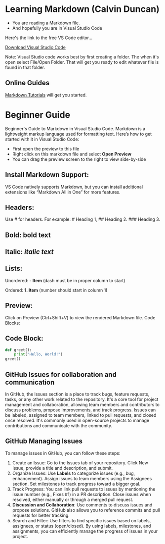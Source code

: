 # Learning Markdown (Calvin Duncan)

- You are reading a Markdown file.
- And hopefully you are in Visual Studio Code

Here's the link to the free VS Code editor...

[Download Visual Studio Code](https://code.visualstudio.com/Download)

Note: Visual Studio code works best by first creating a folder.  The when it's open select
File/Open Folder.  That will get you ready to edit whatever file is found in that folder.

## Online Guides

[Markdown Tutorials](https://www.markdownguide.org/getting-started/) will get you started.

# Beginner Guide

Beginner's Guide to Markdown in Visual Studio Code.
Markdown is a lightweight markup language used for formatting text. Here’s how to get started with it in Visual Studio Code:

- First open the preview to this file
- Right click on this markdown file and select **Open Preview**
- You can drag the preview screen to the right to view side-by-side

## Install Markdown Support:

VS Code natively supports Markdown, but you can install additional extensions like “Markdown All in One” for more features.

## Headers: 
Use # for headers. For example:  # Heading 1, ## Heading 2. ### Heading 3.
## Bold: **bold text**
## Italic: *italic text*
## Lists:

Unordered: **- Item** (dash must be in proper column to start)

Ordered: **1. Item** (number should start in column 1)

## Preview:

Click on Preview (Ctrl+Shift+V) to view the rendered Markdown file.
Code Blocks:

## Code Block:

```python
def greet():
    print("Hello, World!")
greet()

```

## GitHub Issues for collaboration and communication

In GitHub, the Issues section is a place to track bugs, feature requests, tasks, or any other work related to the repository. It's a core tool for project management and collaboration, allowing team members and contributors to discuss problems, propose improvements, and track progress. Issues can be labeled, assigned to team members, linked to pull requests, and closed once resolved. It's commonly used in open-source projects to manage contributions and communicate with the community.

## GitHub Managing Issues 
To manage issues in GitHub, you can follow these steps:

1. Create an Issue:
Go to the Issues tab of your repository.
Click New Issue, provide a title and description, and submit.
2. Organize Issues:
Use **Labels** to categorize issues (e.g., bug, enhancement).
Assign issues to team members using the Assignees section.
Set milestones to track progress toward a bigger goal.
3. Track Progress:
You can link pull requests to issues by mentioning the issue number (e.g., Fixes #1) in a PR description.
Close issues when resolved, either manually or through a merged pull request.
4. **Discussion and Collaboration**:
Use comments to discuss issues and propose solutions. GitHub also allows you to reference commits and pull requests for better tracking.
5. Search and Filter:
Use filters to find specific issues based on labels, assignees, or status (open/closed).
By using labels, milestones, and assignments, you can efficiently manage the progress of issues in your project.






